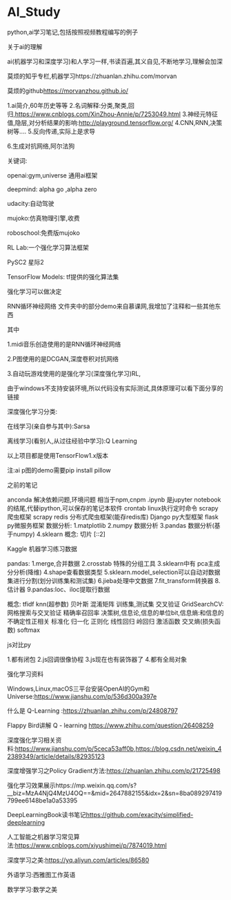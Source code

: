 # AI_Study
 python,ai学习笔记,包括按照视频教程编写的例子

关于ai的理解

ai(机器学习和深度学习)和人学习一样,书读百遍,其义自见,不断地学习,理解会加深

莫烦的知乎专栏,机器学习https://zhuanlan.zhihu.com/morvan

莫烦的github<https://morvanzhou.github.io/>

1.ai简介,60年历史等等
2.名词解释:分类,聚类,回归,https://www.cnblogs.com/XinZhou-Annie/p/7253049.html
3.神经元特征值,隐层,对分析结果的影响:http://playground.tensorflow.org/
4.CNN,RNN,决策树等....
5.反向传递,实际上是求导

6.生成对抗网络,阿尔法狗

关键词:

openai:gym,universe 通用ai框架

deepmind: alpha go ,alpha zero

udacity:自动驾驶

mujoko:仿真物理引擎,收费

roboschool:免费版mujoko

RL Lab:一个强化学习算法框架

PySC2 星际2

TensorFlow Models: tf提供的强化算法集

强化学习可以做决定

RNN循环神经网络 文件夹中的部分demo来自慕课网,我增加了注释和一些其他东西

其中

1.midi音乐创造使用的是RNN循环神经网络

2.P图使用的是DCGAN,深度卷积对抗网络

3.自动玩游戏使用的是强化学习(深度强化学习)RL,

由于windows不支持安装环境,所以代码没有实际测试,具体原理可以看下面分享的链接



深度强化学习分类:

在线学习(亲自参与其中):Sarsa

离线学习(看别人,从过往经验中学习):Q Learning



以上项目都是使用TensorFlow1.x版本

注:ai p图的demo需要pip install pillow



之前的笔记

anconda 解决依赖问题,环境问题 相当于npm,cnpm
.ipynb 是jupyter notebook的结尾,代替ipython,可以保存的笔记本软件
crontab linux执行定时命令
scrapy 爬虫框架
scrapy redis 分布式爬虫框架(能存redis库)
Django py大型框架
flask py微服务框架
数据分析:
1.matplotlib
2.numpy 数据分析
3.pandas 数据分析(基于numpy)
4.sklearn
概念:
切片
[::2]

Kaggle 机器学习练习数据


pandas:
1.merge,合并数据
2.crosstab 特殊的分组工具
3.sklearn中有 pca主成分分析(降维)
4.shape查看数据类型
5.sklearn.model_selection可以自动对数据集进行分割(划分训练集和测试集)
6.jieba处理中文数据
7.fit_transform转换器
8.估计器
9.pandas:loc、iloc提取行数据

概念:
tfidf
knn(超参数)
贝叶斯
混淆矩阵
训练集,测试集
交叉验证
GridSearchCV:网格搜索与交叉验证
精确率召回率
决策树,信息论,信息的单位bit,信息熵:和信息的不确定性正相关
标准化 归一化 正则化 线性回归 岭回归
激活函数
交叉熵(损失函数)
softmax



js对比py



1.都有闭包
2.js回调很像协程
3.js现在也有装饰器了
4.都有全局对象



强化学习资料

Windows,Linux,macOS三平台安装OpenAI的Gym和Universe:<https://www.jianshu.com/p/536d300a397e>

什么是 Q-Learning :<https://zhuanlan.zhihu.com/p/24808797>

Flappy Bird讲解 Q - learning <https://www.zhihu.com/question/26408259>

深度强化学习相关资料:<https://www.jianshu.com/p/5ceca53aff0b>,<https://blog.csdn.net/weixin_42389349/article/details/82935123>

深度增强学习之Policy Gradient方法:<https://zhuanlan.zhihu.com/p/21725498>

强化学习效果展示https://mp.weixin.qq.com/s?__biz=MzA4NjQ4MzU4OQ==&mid=2647882155&idx=2&sn=8ba089297419799ee6148be1a0a53395



DeepLearningBook读书笔记<https://github.com/exacity/simplified-deeplearning>

人工智能之机器学习常见算法:<https://www.cnblogs.com/xiyushimei/p/7874019.html>

深度学习之美:<https://yq.aliyun.com/articles/86580>

外语学习:西雅图工作英语

数学学习:数学之美